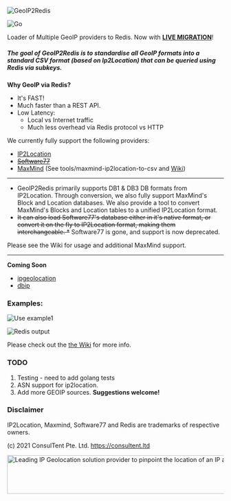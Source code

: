 ![GeoIP2Redis](https://user-images.githubusercontent.com/691270/73528553-0e86a900-4450-11ea-80a8-5d603ddfbfd7.png)

![Go](https://github.com/ConsulTent/geoip2redis/workflows/Go/badge.svg?branch=master)

Loader of Multiple GeoIP providers to Redis.  Now with **[LIVE MIGRATION](https://github.com/ConsulTent/geoip2redis/wiki/Live-Migration)**!

##### The goal of GeoIP2Redis is to standardise all GeoIP formats into a standard CSV format (based on Ip2Location) that can be queried using Redis via subkeys.


**Why GeoIP via Redis?**  

* It's FAST!  
* Much faster than a REST API.
* Low Latency:
  * Local vs Internet traffic
  * Much less overhead via Redis protocol vs HTTP

We currently fully support the following providers:

* [IP2Location](https://lite.ip2location.com/database/ip-country)
* ~~[Software77](http://software77.net/geo-ip/)~~
* [MaxMind](https://www.maxmind.com/en/geoip2-databases)  (See tools/maxmind-ip2location-to-csv and [Wiki](https://github.com/ConsulTent/GeoIP2Redis/wiki))

---

+ GeoIP2Redis primarily supports DB1 & DB3 DB formats from IP2Location.  Through conversion, we also fully support MaxMind's Block and Location databases.  We also provide a tool to convert MaxMind's Blocks and Location tables to a unified IP2Location format.
+ ~~It can also load Software77's database either in it's native format, or convert it on the fly to IP2Location format, making them interchangeable.  *~~  Software77 is gone, and support is now deprecated.



Please see the Wiki for usage and additional MaxMind support.

---

**Coming Soon**
* [ipgeolocation](https://ipgeolocation.io/)
* [dbip](https://db-ip.com/db/)




### Examples:

![Use example1](https://user-images.githubusercontent.com/691270/53105684-8b38b400-356c-11e9-8cdd-ac0c76a7b64a.png)

![Redis output](https://user-images.githubusercontent.com/691270/53105706-92f85880-356c-11e9-9c2d-83b6c88f4a76.png)


Please check out the [the Wiki](https://github.com/ConsulTent/GeoIP2Redis/wiki) for more info.

### TODO
1. Testing - need to add golang tests
2. ASN support for ip2location.
3. Add more GEOIP sources.   **Suggestions welcome!**


### Disclaimer
IP2Location, Maxmind, Software77 and Redis are trademarks of respective owners.


(c) 2021 ConsulTent Pte. Ltd.  https://consultent.ltd

<a href="https://www.ip2location.com/?rid=1415"><img src="https://www.ip2location.com/assets/img/affiliate_728x90.jpg" width="728" height="90" alt="Leading IP Geolocation solution provider to pinpoint the location of an IP address" /></a>
